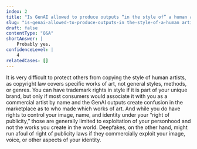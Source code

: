 ```yaml
---
index: 2
title: "Is GenAI allowed to produce outputs “in the style of” a human artist?"
slug: "is-genai-allowed-to-produce-outputs-in the-style-of-a-human artist"
draft: false
contentType: "Q&A"
shortAnswer: |
    Probably yes.
confidenceLevel: |
    4
relatedCases: []
---
```

It is very difficult to protect others from copying the style of human artists, as copyright law covers specific works of art, not general styles, methods, or genres. You can have trademark rights in style if it is part of your unique brand, but only if most consumers would associate it with you as a commercial artist by name and the GenAI outputs create confusion in the marketplace as to who made which works of art. And while you do have rights to control your image, name, and identity under your “right of publicity,” those are generally limited to exploitation of your personhood and not the works you create in the world. Deepfakes, on the other hand, might run afoul of right of publicity laws if they commercially exploit your image, voice, or other aspects of your identity.